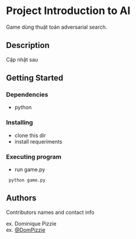 # Project Introduction to AI

Game dùng thuật toán adversarial search.

## Description

Cập nhật sau

## Getting Started

### Dependencies

* python

### Installing

* clone this dir 
* install requeriments

### Executing program

* run game.py

```
 python game.py
```



## Authors

Contributors names and contact info

ex. Dominique Pizzie  
ex. [@DomPizzie](https://twitter.com/dompizzie)

